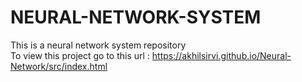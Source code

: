 # NEURAL-NETWORK-SYSTEM
This is a neural network system repository <br>
To view this project go to this url : https://akhilsirvi.github.io/Neural-Network/src/index.html
